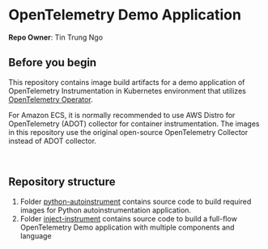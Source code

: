 # OpenTelemetry Demo Application

**Repo Owner**: Tin Trung Ngo

## Before you begin

This repository contains image build artifacts for a demo application of OpenTelemetry Instrumentation in Kubernetes environment that utilizes [OpenTelemetry Operator](https://github.com/open-telemetry/opentelemetry-operator).

For Amazon ECS, it is normally recommended to use AWS Distro for OpenTelemetry (ADOT) collector for container instrumentation. The images in this repository use the original open-source OpenTelemetry Collector instead of ADOT collector.

<br>

## Repository structure
1. Folder [python-autoinstrument](./python-autoinstrument) contains source code to build required images for Python autoinstrumentation application.
2. Folder [inject-instrument](./inject-instrument) contains source code to build a full-flow OpenTelemetry Demo application with multiple components and language

<br>


<br>
